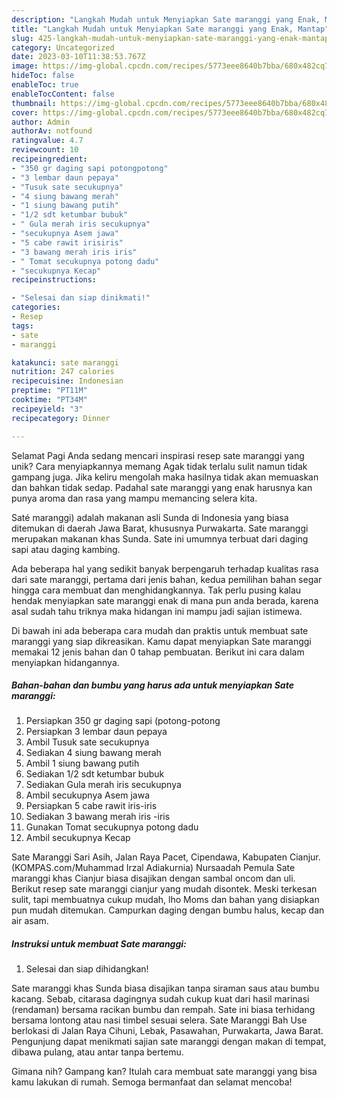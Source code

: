 ```yaml
---
description: "Langkah Mudah untuk Menyiapkan Sate maranggi yang Enak, Mantap"
title: "Langkah Mudah untuk Menyiapkan Sate maranggi yang Enak, Mantap"
slug: 425-langkah-mudah-untuk-menyiapkan-sate-maranggi-yang-enak-mantap
category: Uncategorized
date: 2023-03-10T11:38:53.767Z
image: https://img-global.cpcdn.com/recipes/5773eee8640b7bba/680x482cq70/sate-maranggi-foto-resep-utama.jpg
hideToc: false
enableToc: true
enableTocContent: false
thumbnail: https://img-global.cpcdn.com/recipes/5773eee8640b7bba/680x482cq70/sate-maranggi-foto-resep-utama.jpg
cover: https://img-global.cpcdn.com/recipes/5773eee8640b7bba/680x482cq70/sate-maranggi-foto-resep-utama.jpg
author: Admin
authorAv: notfound
ratingvalue: 4.7
reviewcount: 10
recipeingredient:
- "350 gr daging sapi potongpotong"
- "3 lembar daun pepaya"
- "Tusuk sate secukupnya"
- "4 siung bawang merah"
- "1 siung bawang putih"
- "1/2 sdt ketumbar bubuk"
- " Gula merah iris secukupnya"
- "secukupnya Asem jawa"
- "5 cabe rawit irisiris"
- "3 bawang merah iris iris"
- " Tomat secukupnya potong dadu"
- "secukupnya Kecap"
recipeinstructions:

- "Selesai dan siap dinikmati!"
categories:
- Resep
tags:
- sate
- maranggi

katakunci: sate maranggi 
nutrition: 247 calories
recipecuisine: Indonesian
preptime: "PT11M"
cooktime: "PT34M"
recipeyield: "3"
recipecategory: Dinner

---
```



Selamat Pagi Anda sedang mencari inspirasi resep sate maranggi yang unik? Cara menyiapkannya memang Agak tidak terlalu sulit namun tidak gampang juga. Jika keliru mengolah maka hasilnya tidak akan memuaskan dan bahkan tidak sedap. Padahal sate maranggi yang enak harusnya kan punya aroma dan rasa yang mampu memancing selera kita.


Saté maranggi) adalah makanan asli Sunda di Indonesia yang biasa ditemukan di daerah Jawa Barat, khususnya Purwakarta. Sate maranggi merupakan makanan khas Sunda. Sate ini umumnya terbuat dari daging sapi atau daging kambing.

Ada beberapa hal yang sedikit banyak berpengaruh terhadap kualitas rasa dari sate maranggi, pertama dari jenis bahan, kedua pemilihan bahan segar hingga cara membuat dan menghidangkannya. Tak perlu pusing kalau hendak menyiapkan sate maranggi enak di mana pun anda berada, karena asal sudah tahu triknya maka hidangan ini mampu jadi sajian istimewa.


Di bawah ini ada beberapa cara mudah dan praktis untuk membuat sate maranggi yang siap dikreasikan. Kamu dapat menyiapkan Sate maranggi memakai 12 jenis bahan dan 0 tahap pembuatan. Berikut ini cara dalam menyiapkan hidangannya.

<!--inarticleads1-->

##### Bahan-bahan dan bumbu yang harus ada untuk menyiapkan Sate maranggi:

1. Persiapkan 350 gr daging sapi (potong-potong
1. Persiapkan 3 lembar daun pepaya
1. Ambil Tusuk sate secukupnya
1. Sediakan 4 siung bawang merah
1. Ambil 1 siung bawang putih
1. Sediakan 1/2 sdt ketumbar bubuk
1. Sediakan  Gula merah iris secukupnya
1. Ambil secukupnya Asem jawa
1. Persiapkan 5 cabe rawit iris-iris
1. Sediakan 3 bawang merah iris -iris
1. Gunakan  Tomat secukupnya potong dadu
1. Ambil secukupnya Kecap


Sate Maranggi Sari Asih, Jalan Raya Pacet, Cipendawa, Kabupaten Cianjur. (KOMPAS.com/Muhammad Irzal Adiakurnia) Nursaadah Pemula Sate maranggi khas Cianjur biasa disajikan dengan sambal oncom dan uli. Berikut resep sate maranggi cianjur yang mudah disontek. Meski terkesan sulit, tapi membuatnya cukup mudah, lho Moms dan bahan yang disiapkan pun mudah ditemukan. Campurkan daging dengan bumbu halus, kecap dan air asam. 

<!--inarticleads2-->

##### Instruksi untuk membuat Sate maranggi:


1. Selesai dan siap dihidangkan!

Sate maranggi khas Sunda biasa disajikan tanpa siraman saus atau bumbu kacang. Sebab, citarasa dagingnya sudah cukup kuat dari hasil marinasi (rendaman) bersama racikan bumbu dan rempah. Sate ini biasa terhidang bersama lontong atau nasi timbel sesuai selera. Sate Maranggi Bah Use berlokasi di Jalan Raya Cihuni, Lebak, Pasawahan, Purwakarta, Jawa Barat. Pengunjung dapat menikmati sajian sate maranggi dengan makan di tempat, dibawa pulang, atau antar tanpa bertemu. 

Gimana nih? Gampang kan? Itulah cara membuat sate maranggi yang bisa kamu lakukan di rumah. Semoga bermanfaat dan selamat mencoba!
